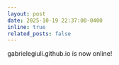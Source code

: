 ```yaml
---
layout: post
date: 2025-10-19 22:37:00-0400
inline: true
related_posts: false
---
```


gabrielegiuli.github.io is now online!
